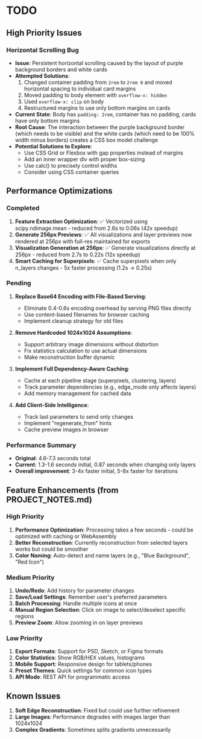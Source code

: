 # TODO

## High Priority Issues

### Horizontal Scrolling Bug
- **Issue**: Persistent horizontal scrolling caused by the layout of purple background borders and white cards
- **Attempted Solutions**:
  1. Changed container padding from `2rem` to `2rem 0` and moved horizontal spacing to individual card margins
  2. Moved padding to body element with `overflow-x: hidden`
  3. Used `overflow-x: clip` on body
  4. Restructured margins to use only bottom margins on cards
- **Current State**: Body has `padding: 2rem`, container has no padding, cards have only bottom margins
- **Root Cause**: The interaction between the purple background border (which needs to be visible) and the white cards (which need to be 100% width minus borders) creates a CSS box model challenge
- **Potential Solutions to Explore**:
  - Use CSS Grid or Flexbox with gap properties instead of margins
  - Add an inner wrapper div with proper box-sizing
  - Use calc() to precisely control widths
  - Consider using CSS container queries

## Performance Optimizations

### Completed
1. **Feature Extraction Optimization**: ✅ Vectorized using scipy.ndimage.mean - reduced from 2.6s to 0.06s (42x speedup)
2. **Generate 256px Previews**: ✅ All visualizations and layer previews now rendered at 256px with full-res maintained for exports
3. **Visualization Generation at 256px**: ✅ Generate visualizations directly at 256px - reduced from 2.7s to 0.22s (12x speedup)
4. **Smart Caching for Superpixels**: ✅ Cache superpixels when only n_layers changes - 5x faster processing (1.2s → 0.25s)

### Pending
1. **Replace Base64 Encoding with File-Based Serving**:
   - Eliminate 0.4-0.6s encoding overhead by serving PNG files directly
   - Use content-based filenames for browser caching
   - Implement cleanup strategy for old files

2. **Remove Hardcoded 1024x1024 Assumptions**:
   - Support arbitrary image dimensions without distortion
   - Fix statistics calculation to use actual dimensions
   - Make reconstruction buffer dynamic

3. **Implement Full Dependency-Aware Caching**:
   - Cache at each pipeline stage (superpixels, clustering, layers)
   - Track parameter dependencies (e.g., edge_mode only affects layers)
   - Add memory management for cached data

4. **Add Client-Side Intelligence**:
   - Track last parameters to send only changes
   - Implement "regenerate_from" hints
   - Cache preview images in browser

### Performance Summary
- **Original**: 4.6-7.3 seconds total
- **Current**: 1.3-1.6 seconds initial, 0.87 seconds when changing only layers
- **Overall improvement**: 3-4x faster initial, 5-8x faster for iterations

## Feature Enhancements (from PROJECT_NOTES.md)

### High Priority
1. **Performance Optimization**: Processing takes a few seconds - could be optimized with caching or WebAssembly
2. **Better Reconstruction**: Currently reconstruction from selected layers works but could be smoother
3. **Color Naming**: Auto-detect and name layers (e.g., "Blue Background", "Red Icon")

### Medium Priority
1. **Undo/Redo**: Add history for parameter changes
2. **Save/Load Settings**: Remember user's preferred parameters
3. **Batch Processing**: Handle multiple icons at once
4. **Manual Region Selection**: Click on image to select/deselect specific regions
5. **Preview Zoom**: Allow zooming in on layer previews

### Low Priority
1. **Export Formats**: Support for PSD, Sketch, or Figma formats
2. **Color Statistics**: Show RGB/HEX values, histograms
3. **Mobile Support**: Responsive design for tablets/phones
4. **Preset Themes**: Quick settings for common icon types
5. **API Mode**: REST API for programmatic access

## Known Issues
1. **Soft Edge Reconstruction**: Fixed but could use further refinement
2. **Large Images**: Performance degrades with images larger than 1024x1024
3. **Complex Gradients**: Sometimes splits gradients unnecessarily